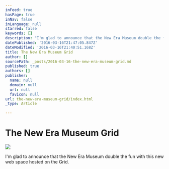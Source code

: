 ```yaml
---
inFeed: true
hasPage: true
inNav: false
inLanguage: null
starred: false
keywords: []
description: "I'm glad to announce that the New Era Museum double the fun with this new web space hosted on the Grid."
datePublished: '2016-03-16T21:47:05.847Z'
dateModified: '2016-03-16T21:40:51.168Z'
title: The New Era Museum Grid
author: []
sourcePath: _posts/2016-03-16-the-new-era-museum-grid.md
published: true
authors: []
publisher:
  name: null
  domain: null
  url: null
  favicon: null
url: the-new-era-museum-grid/index.html
_type: Article

---
```

# The New Era Museum Grid
![](https://the-grid-user-content.s3-us-west-2.amazonaws.com/916762d0-3e9d-46df-b362-bc968a3cdf99.jpg)

I'm glad to announce that the New Era Museum double the fun with this new web space hosted on the Grid.